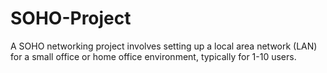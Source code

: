 # SOHO-Project
A SOHO networking project involves setting up a local area network (LAN) for a small office or home office environment, typically for 1-10 users.
